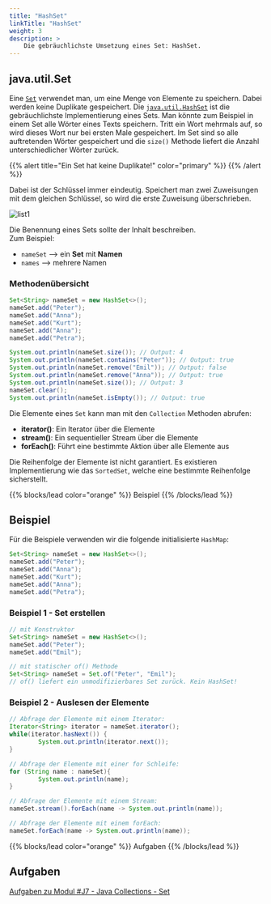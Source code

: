 ```yaml
---
title: "HashSet"
linkTitle: "HashSet"
weight: 3
description: >
    Die gebräuchlichste Umsetzung eines Set: HashSet.
---
```


## java.util.Set

Eine [`Set`](https://docs.oracle.com/en/java/javase/11/docs/api/java.base/java/util/Set.html) verwendet man, um eine Menge von Elemente zu speichern.
Dabei werden keine Duplikate gespeichert.
Die [`java.util.HashSet`](https://docs.oracle.com/en/java/javase/11/docs/api/java.base/java/util/HashSet.html) ist die gebräuchlichste Implementierung eines Sets. 
Man könnte zum Beispiel in einem Set alle Wörter eines Texts speichern.
Tritt ein Wort mehrmals auf, so wird dieses Wort nur bei ersten Male gespeichert.
Im Set sind so alle auftretenden Wörter gespeichert und die `size()` Methode liefert die Anzahl unterschiedlicher Wörter zurück.

{{% alert title="Ein Set hat keine Duplikate!" color="primary" %}}
{{% /alert %}}

Dabei ist der Schlüssel immer eindeutig. Speichert man zwei Zuweisungen mit dem gleichen Schlüssel, so wird die erste Zuweisung überschrieben.

![list1](../../java-collections/set1.svg)

Die Benennung eines Sets sollte der Inhalt beschreiben.  
Zum Beispiel:
- `nameSet` --> ein **Set** mit **Namen**
- `names` --> mehrere Namen

### Methodenübersicht

```java
Set<String> nameSet = new HashSet<>();
nameSet.add("Peter");
nameSet.add("Anna");
nameSet.add("Kurt");
nameSet.add("Anna");
nameSet.add("Petra");

System.out.println(nameSet.size()); // Output: 4
System.out.println(nameSet.contains("Peter")); // Output: true
System.out.println(nameSet.remove("Emil")); // Output: false
System.out.println(nameSet.remove("Anna")); // Output: true
System.out.println(nameSet.size()); // Output: 3
nameSet.clear();
System.out.println(nameSet.isEmpty()); // Output: true

```

Die Elemente eines `Set` kann man mit den `Collection` Methoden abrufen:

- **iterator()**: Ein Iterator über die Elemente
- **stream()**: Ein sequentieller Stream über die Elemente
- **forEach()**: Führt eine bestimmte Aktion über alle Elemente aus

Die Reihenfolge der Elemente ist nicht garantiert.
Es existieren Implementierung wie das `SortedSet`, welche eine bestimmte Reihenfolge sicherstellt.

{{% blocks/lead color="orange" %}}
Beispiel
{{% /blocks/lead %}}

## Beispiel

Für die Beispiele verwenden wir die folgende initialisierte `HashMap`:

```java
Set<String> nameSet = new HashSet<>();
nameSet.add("Peter");
nameSet.add("Anna");
nameSet.add("Kurt");
nameSet.add("Anna");
nameSet.add("Petra");

```

### Beispiel 1 - Set erstellen

```java
// mit Konstruktor
Set<String> nameSet = new HashSet<>();
nameSet.add("Peter");
nameSet.add("Emil");

// mit statischer of() Methode
Set<String> nameSet = Set.of("Peter", "Emil");
// of() liefert ein unmodifizierbares Set zurück. Kein HashSet! 

```


### Beispiel 2 - Auslesen der Elemente

```java
// Abfrage der Elemente mit einem Iterator:
Iterator<String> iterator = nameSet.iterator();
while(iterator.hasNext()) {
        System.out.println(iterator.next());
}

// Abfrage der Elemente mit einer for Schleife:
for (String name : nameSet){
        System.out.println(name);
}

// Abfrage der Elemente mit einem Stream:
nameSet.stream().forEach(name -> System.out.println(name));

// Abfrage der Elemente mit einem forEach:
nameSet.forEach(name -> System.out.println(name));

```

{{% blocks/lead color="orange" %}}
Aufgaben
{{% /blocks/lead %}}

## Aufgaben

[Aufgaben zu Modul #J7 - Java Collections - Set](../../../../labs/java/java-collections/02_set)
